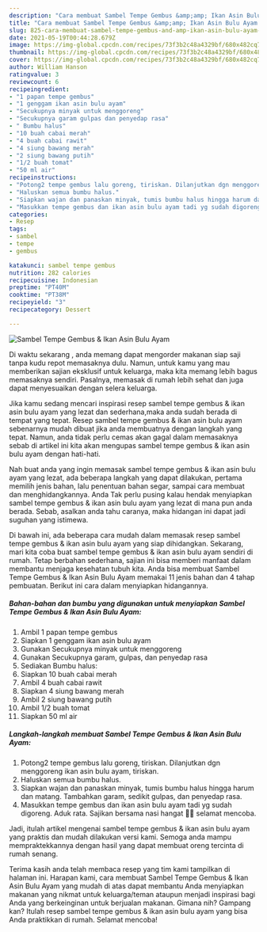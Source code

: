 ```yaml
---
description: "Cara membuat Sambel Tempe Gembus &amp;amp; Ikan Asin Bulu Ayam yang lezat Untuk Jualan"
title: "Cara membuat Sambel Tempe Gembus &amp;amp; Ikan Asin Bulu Ayam yang lezat Untuk Jualan"
slug: 825-cara-membuat-sambel-tempe-gembus-and-amp-ikan-asin-bulu-ayam-yang-lezat-untuk-jualan
date: 2021-05-19T00:44:28.679Z
image: https://img-global.cpcdn.com/recipes/73f3b2c48a4329bf/680x482cq70/sambel-tempe-gembus-ikan-asin-bulu-ayam-foto-resep-utama.jpg
thumbnail: https://img-global.cpcdn.com/recipes/73f3b2c48a4329bf/680x482cq70/sambel-tempe-gembus-ikan-asin-bulu-ayam-foto-resep-utama.jpg
cover: https://img-global.cpcdn.com/recipes/73f3b2c48a4329bf/680x482cq70/sambel-tempe-gembus-ikan-asin-bulu-ayam-foto-resep-utama.jpg
author: William Hanson
ratingvalue: 3
reviewcount: 6
recipeingredient:
- "1 papan tempe gembus"
- "1 genggam ikan asin bulu ayam"
- "Secukupnya minyak untuk menggoreng"
- "Secukupnya garam gulpas dan penyedap rasa"
- " Bumbu halus"
- "10 buah cabai merah"
- "4 buah cabai rawit"
- "4 siung bawang merah"
- "2 siung bawang putih"
- "1/2 buah tomat"
- "50 ml air"
recipeinstructions:
- "Potong2 tempe gembus lalu goreng, tiriskan. Dilanjutkan dgn menggoreng ikan asin bulu ayam, tiriskan."
- "Haluskan semua bumbu halus."
- "Siapkan wajan dan panaskan minyak, tumis bumbu halus hingga harum dan matang. Tambahkan garam, sedikit gulpas, dan penyedap rasa."
- "Masukkan tempe gembus dan ikan asin bulu ayam tadi yg sudah digoreng. Aduk rata. Sajikan bersama nasi hangat 🥰😍 selamat mencoba."
categories:
- Resep
tags:
- sambel
- tempe
- gembus

katakunci: sambel tempe gembus 
nutrition: 282 calories
recipecuisine: Indonesian
preptime: "PT40M"
cooktime: "PT38M"
recipeyield: "3"
recipecategory: Dessert

---
```



![Sambel Tempe Gembus &amp; Ikan Asin Bulu Ayam](https://img-global.cpcdn.com/recipes/73f3b2c48a4329bf/680x482cq70/sambel-tempe-gembus-ikan-asin-bulu-ayam-foto-resep-utama.jpg)

Di waktu  sekarang , anda memang dapat mengorder makanan siap saji tanpa kudu repot memasaknya dulu. Namun, untuk kamu yang mau memberikan sajian eksklusif untuk keluarga, maka kita memang lebih bagus memasaknya sendiri. Pasalnya, memasak di rumah lebih sehat dan juga dapat menyesuaikan dengan selera keluarga.

Jika kamu sedang mencari inspirasi resep sambel tempe gembus &amp; ikan asin bulu ayam yang lezat dan sederhana,maka anda sudah berada di tempat yang tepat. Resep sambel tempe gembus &amp; ikan asin bulu ayam  sebenarnya mudah dibuat jika anda membuatnya dengan langkah yang tepat. Namun, anda tidak perlu cemas akan gagal dalam memasaknya 
sebab di artikel ini kita akan mengupas sambel tempe gembus &amp; ikan asin bulu ayam dengan hati-hati.  



Nah buat anda yang ingin memasak sambel tempe gembus &amp; ikan asin bulu ayam yang lezat, ada beberapa langkah yang dapat dilakukan, pertama memilih jenis bahan, lalu penentuan bahan segar, sampai cara membuat dan menghidangkannya. Anda Tak perlu pusing kalau hendak menyiapkan sambel tempe gembus &amp; ikan asin bulu ayam yang lezat di mana pun anda berada. Sebab, asalkan anda  tahu caranya, maka hidangan ini dapat jadi suguhan yang istimewa.

Di bawah ini, ada beberapa cara mudah dalam memasak resep sambel tempe gembus &amp; ikan asin bulu ayam yang siap dihidangkan. Sekarang, mari kita coba buat sambel tempe gembus &amp; ikan asin bulu ayam sendiri di rumah. Tetap berbahan sederhana, sajian ini bisa memberi manfaat dalam membantu menjaga kesehatan tubuh kita. Anda bisa membuat Sambel Tempe Gembus &amp; Ikan Asin Bulu Ayam memakai 11 jenis bahan dan 4 tahap pembuatan. Berikut ini cara dalam menyiapkan hidangannya.

<!--inarticleads1-->

##### Bahan-bahan dan bumbu yang digunakan untuk menyiapkan Sambel Tempe Gembus &amp; Ikan Asin Bulu Ayam:

1. Ambil 1 papan tempe gembus
1. Siapkan 1 genggam ikan asin bulu ayam
1. Gunakan Secukupnya minyak untuk menggoreng
1. Gunakan Secukupnya garam, gulpas, dan penyedap rasa
1. Sediakan  Bumbu halus:
1. Siapkan 10 buah cabai merah
1. Ambil 4 buah cabai rawit
1. Siapkan 4 siung bawang merah
1. Ambil 2 siung bawang putih
1. Ambil 1/2 buah tomat
1. Siapkan 50 ml air




<!--inarticleads2-->

##### Langkah-langkah membuat Sambel Tempe Gembus &amp; Ikan Asin Bulu Ayam:

1. Potong2 tempe gembus lalu goreng, tiriskan. Dilanjutkan dgn menggoreng ikan asin bulu ayam, tiriskan.
1. Haluskan semua bumbu halus.
1. Siapkan wajan dan panaskan minyak, tumis bumbu halus hingga harum dan matang. Tambahkan garam, sedikit gulpas, dan penyedap rasa.
1. Masukkan tempe gembus dan ikan asin bulu ayam tadi yg sudah digoreng. Aduk rata. Sajikan bersama nasi hangat 🥰😍 selamat mencoba.




Jadi, itulah artikel mengenai  sambel tempe gembus &amp; ikan asin bulu ayam  yang praktis dan mudah dilakukan versi kami. Semoga anda mampu mempraktekkannya dengan hasil yang dapat membuat oreng tercinta di rumah senang. 

Terima kasih anda telah membaca resep yang tim kami tampilkan di halaman ini. Harapan kami, cara membuat  Sambel Tempe Gembus &amp; Ikan Asin Bulu Ayam yang mudah di atas dapat membantu Anda menyiapkan makanan yang nikmat untuk keluarga/teman ataupun menjadi inspirasi bagi Anda yang berkeinginan untuk berjualan makanan. Gimana nih? Gampang kan? Itulah resep sambel tempe gembus &amp; ikan asin bulu ayam yang bisa Anda praktikkan di rumah. Selamat mencoba!

